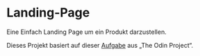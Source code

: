 # Landing-Page
Eine Einfach Landing Page um ein Produkt darzustellen.

Dieses Projekt basiert auf dieser [Aufgabe](https://www.theodinproject.com/lessons/foundations-landing-page) aus „The Odin Project“.
